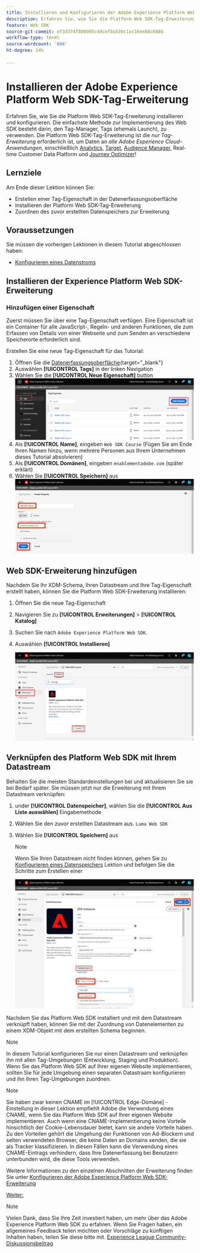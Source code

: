 ```yaml
---
title: Installieren und Konfigurieren der Adobe Experience Platform Web SDK-Tag-Erweiterung
description: Erfahren Sie, wie Sie die Platform Web SDK-Tag-Erweiterung in der Datenerfassungsoberfläche installieren und konfigurieren. Diese Lektion ist Teil des Tutorials zum Implementieren von Adobe Experience Cloud mit Web SDK.
feature: Web SDK
source-git-commit: ef3d374f800905c49cefba539c1ac16ee88c688b
workflow-type: tm+mt
source-wordcount: '604'
ht-degree: 14%

---
```


# Installieren der Adobe Experience Platform Web SDK-Tag-Erweiterung

Erfahren Sie, wie Sie die Platform Web SDK-Tag-Erweiterung installieren und konfigurieren. Die einfachste Methode zur Implementierung des Web SDK besteht darin, den Tag-Manager, Tags (ehemals Launch), zu verwenden. Die Platform Web SDK-Tag-Erweiterung ist die _nur Tag-Erweiterung_ erforderlich ist, um Daten an _alle Adobe Experience Cloud-Anwendungen_, einschließlich [Analytics](setup-analytics.md), [Target](setup-target.md), [Audience Manager](setup-audience-manager.md), Real-time Customer Data Platform und [Journey Optimizer](journey-optimizer/setup-web-channel.md)!

## Lernziele

Am Ende dieser Lektion können Sie:

* Erstellen einer Tag-Eigenschaft in der Datenerfassungsoberfläche
* Installieren der Platform Web SDK-Tag-Erweiterung
* Zuordnen des zuvor erstellten Datenspeichers zur Erweiterung

## Voraussetzungen

Sie müssen die vorherigen Lektionen in diesem Tutorial abgeschlossen haben:

* [Konfigurieren eines Datenstroms](configure-datastream.md)

## Installieren der Experience Platform Web SDK-Erweiterung

### Hinzufügen einer Eigenschaft

Zuerst müssen Sie über eine Tag-Eigenschaft verfügen. Eine Eigenschaft ist ein Container für alle JavaScript-, Regeln- und anderen Funktionen, die zum Erfassen von Details von einer Webseite und zum Senden an verschiedene Speicherorte erforderlich sind.

Erstellen Sie eine neue Tag-Eigenschaft für das Tutorial:

1. Öffnen Sie die [Datenerfassungsoberfläche](https://launch.adobe.com/){target="_blank"}
1. Auswählen **[!UICONTROL Tags]** in der linken Navigation
1. Wählen Sie die **[!UICONTROL Neue Eigenschaft]** button
   ![Neue Eigenschaft hinzufügen](assets/websdk-property-addNewProperty.png)
1. Als **[!UICONTROL Name]**, eingeben `Web SDK Course` (Fügen Sie am Ende Ihren Namen hinzu, wenn mehrere Personen aus Ihrem Unternehmen dieses Tutorial absolvieren)
1. Als **[!UICONTROL Domänen]**, eingeben `enablementadobe.com` (später erklärt)
1. Wählen Sie **[!UICONTROL Speichern]** aus
   ![Eigenschaftendetails](assets/websdk-property-propertyDetails.png)

## Web SDK-Erweiterung hinzufügen

Nachdem Sie Ihr XDM-Schema, Ihren Datastream und Ihre Tag-Eigenschaft erstellt haben, können Sie die Platform Web SDK-Erweiterung installieren:

1. Öffnen Sie die neue Tag-Eigenschaft
1. Navigieren Sie zu **[!UICONTROL Erweiterungen]** > **[!UICONTROL Katalog]**
1. Suchen Sie nach `Adobe Experience Platform Web SDK`.
1. Auswählen **[!UICONTROL Installieren]**

   ![Installieren der Web SDK-Erweiterung](assets/extension-platform-web-sdk.jpg)


## Verknüpfen des Platform Web SDK mit Ihrem Datastream

Behalten Sie die meisten Standardeinstellungen bei und aktualisieren Sie sie bei Bedarf später. Sie müssen jetzt nur die Erweiterung mit Ihrem Datastream verknüpfen:

1. under **[!UICONTROL Datenspeicher]**, wählen Sie die **[!UICONTROL Aus Liste auswählen]** Eingabemethode
1. Wählen Sie den zuvor erstellten Datastream aus. `Luma Web SDK`
1. Wählen Sie **[!UICONTROL Speichern]** aus

   >[!NOTE]
   >
   > Wenn Sie Ihren Datastream nicht finden können, gehen Sie zu [Konfigurieren eines Datenspeichers](configure-datastream.md) Lektion und befolgen Sie die Schritte zum Erstellen einer

   ![Datenspeicherauswahl](assets/extension-luma-web-sdk-datastream-extension.png)

Nachdem Sie das Platform Web SDK installiert und mit dem Datastream verknüpft haben, können Sie mit der Zuordnung von Datenelementen zu einem XDM-Objekt mit dem erstellten Schema beginnen.

>[!NOTE]
>
>In diesem Tutorial konfigurieren Sie nur einen Datastream und verknüpfen ihn mit allen Tag-Umgebungen (Entwicklung, Staging und Produktion). Wenn Sie das Platform Web SDK auf Ihrer eigenen Website implementieren, sollten Sie für jede Umgebung einen separaten Datastraam konfigurieren und ihn Ihren Tag-Umgebungen zuordnen.

>[!NOTE]
>
>Sie haben zwar keinen CNAME im [!UICONTROL Edge-Domäne] -Einstellung in dieser Lektion empfiehlt Adobe die Verwendung eines CNAME, wenn Sie das Platform Web SDK auf Ihrer eigenen Website implementieren. Auch wenn eine CNAME-Implementierung keine Vorteile hinsichtlich der Cookie-Lebensdauer bietet, kann sie andere Vorteile haben. Zu den Vorteilen gehört die Umgehung der Funktionen von Ad-Blockern und selten verwendeten Browser, die keine Daten an Domains senden, die sie als Tracker klassifizieren. In diesen Fällen kann die Verwendung eines CNAME-Eintrags verhindern, dass Ihre Datenerfassung bei Benutzern unterbunden wird, die diese Tools verwenden.

Weitere Informationen zu den einzelnen Abschnitten der Erweiterung finden Sie unter [Konfigurieren der Adobe Experience Platform Web SDK-Erweiterung](https://experienceleague.adobe.com/docs/experience-platform/edge/extension/web-sdk-extension-configuration.html?lang=de)



[Weiter: ](create-data-elements.md)

>[!NOTE]
>
>Vielen Dank, dass Sie Ihre Zeit investiert haben, um mehr über das Adobe Experience Platform Web SDK zu erfahren. Wenn Sie Fragen haben, ein allgemeines Feedback teilen möchten oder Vorschläge zu künftigen Inhalten haben, teilen Sie diese bitte mit. [Experience League Community-Diskussionsbeitrag](https://experienceleaguecommunities.adobe.com/t5/adobe-experience-platform-launch/tutorial-discussion-implement-adobe-experience-cloud-with-web/td-p/444996)
